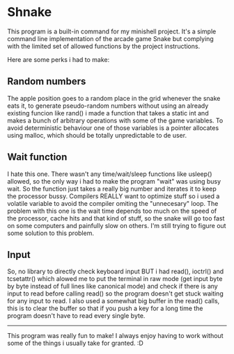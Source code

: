 # Shnake

This program is a built-in command for my minishell project. 
It's a simple command line implementation of the arcade game Snake but complying with the limited set of allowed functions by the project instructions.

Here are some perks i had to make:

## Random numbers

The apple position goes to a random place in the grid whenever the snake eats it, to generate pseudo-random numbers without using an already existing funcion like rand() i made a function that takes a static int and makes a bunch of arbitrary operations with some of the game variables.
To avoid deterministic behaviour one of those variables is a pointer allocates using malloc, which should be totally unpredictable to de user.

## Wait function

I hate this one. There wasn't any time/wait/sleep functions like usleep() allowed, so the only way i had to make the program "wait" was using busy wait. So the function just takes a really big number and iterates it to keep the processor bussy.
Compilers REALLY want to optimize stuff so i used a volatile variable to avoid the compiler omiting the "unnecesary" loop.
The problem with this one is the wait time depends too much on the speed of the processor, cache hits and that kind of stuff, so the snake will go too fast on some computers and painfully slow on others.
I'm still trying to figure out some solution to this problem.

## Input

So, no library to directly check keyboard input BUT i had read(), ioctrl() and tcsetattr() which alowed me to put the terminal in raw mode (get input byte by byte instead of full lines like canonical mode) and check if there is any input to read before calling read() so the program doesn't get stuck waiting for any input to read. I also used a somewhat big buffer in the read() calls, this is to clear the buffer so that if you push a key for a long time the program doesn't have to read every single byte.

---

This program was really fun to make! I always enjoy having to work without some of the things i usually take for granted. :D